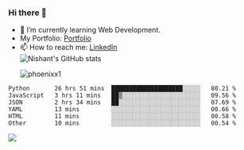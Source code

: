 ### Hi there 👋

<!--
**phoenixx1/phoenixx1** is a ✨ _special_ ✨ repository because its `README.md` (this file) appears on your GitHub profile.

Here are some ideas to get you started:

- 🔭 I’m currently working on ...
- 🌱 I’m currently learning ...
- 👯 I’m looking to collaborate on ...
- 🤔 I’m looking for help with ...
- 💬 Ask me about ...
- 📫 How to reach me: ...
- 😄 Pronouns: ...
- ⚡ Fun fact: ...
-->
- 🌱 I’m currently learning Web Development.
- My Portfolio: [Portfolio](https://phoenixx1.github.io/)
- 📫 How to reach me: [LinkedIn](https://www.linkedin.com/in/nishant-saxena-2609/)  
![Nishant's GitHub stats](https://github-readme-stats.vercel.app/api?username=phoenixx1&count_private=true)<p><img align="center" src="https://github-readme-streak-stats.herokuapp.com/?user=phoenixx1&" alt="phoenixx1" /></p>  
<!--START_SECTION:waka-->

```text
Python       26 hrs 51 mins  ████████████████████░░░░░   80.21 %
JavaScript   3 hrs 11 mins   ██▒░░░░░░░░░░░░░░░░░░░░░░   09.56 %
JSON         2 hrs 34 mins   ██░░░░░░░░░░░░░░░░░░░░░░░   07.69 %
YAML         13 mins         ░░░░░░░░░░░░░░░░░░░░░░░░░   00.66 %
HTML         11 mins         ░░░░░░░░░░░░░░░░░░░░░░░░░   00.58 %
Other        10 mins         ░░░░░░░░░░░░░░░░░░░░░░░░░   00.54 %
```

<!--END_SECTION:waka-->

![](https://komarev.com/ghpvc/?username=phoenixx1&style=plastic)

<!-- ![Visitor Count](https://profile-counter.glitch.me/phoenixx1/count.svg) -->
